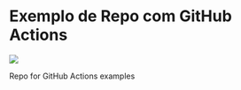 # Exemplo de Repo com GitHub Actions

[![](https://img.shields.io/badge/Read-The%20Docs-blue)](https://shields.io/category/build)

Repo for GitHub Actions examples
